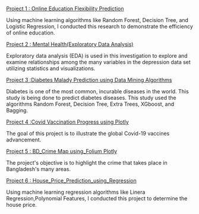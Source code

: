
[Project 1 : Online Education Flexibility Prediction](https://github.com/AdminGirl/Online-Education-Flexibility-Level-Prediction/blob/main/Online_Education_Flexilbility_Level_Prediction.ipynb)

Using machine learning algorithms like Random Forest, Decision Tree, and Logistic Regression, I conducted this research to demonstrate the efficiency of online education.


[Project 2 : Mental Health(Exploratory Data Analysis)](https://github.com/AdminGirl/Mental-Health-Exploratory-Data-Analysis-/blob/main/Mental_Health(Exploratory_Data_Analysis).ipynb)

Exploratory data analysis (EDA) is used in this investigation to explore and examine relationships among the many variables in the depression data set utilizing statistics and visualizations.


[Project 3 :Diabetes Malady Prediction using Data Mining Algorithms](https://github.com/AdminGirl/Data-Science-Project/blob/feature/controller/diabetecs.ipynb)

Diabetes is one of the most common, incurable diseases in the world. This study is being done to predict diabetes diseases. This study used the algorithms Random Forest, Decision Tree, Extra Trees, XGboost, and Bagging.


[Project 4 :Covid Vaccination Progress using Plotly](https://github.com/AdminGirl/Data-Visualization-Projects/blob/main/Covid_Vaccination_Progress_using_Plotly_%28Data_Visualization_Project%29.ipynb)

The goal of this project is to illustrate the global Covid-19 vaccines advancement.


[Project 5 : BD_Crime Map using_Folium
Plotly](https://github.com/AdminGirl/Data-Visualization-Projects/blob/main/BD_Crime_Map_using_Folium.ipynb)

The project's objective is to highlight the crime that takes place in Bangladesh's many areas.



[Project 6 : House_Price_Prediction_using_Regression](https://github.com/AdminGirl/Saida-s-project/blob/main/House_Price_Prediction_using_Regression.ipynb)

Using machine learning regression algorithms like Linera Regression,Polynomial Features, I conducted this project to determine the house price.
